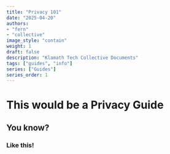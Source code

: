 ```yaml
---
title: "Privacy 101"
date: "2025-04-20"
authors:
- "fern"
- "collective"
image_style: "contain"
weight: 1
draft: false
description: "Klamath Tech Collective Documents"
tags: ["guides", "info"]
series: ["Guides"]
series_order: 1
---
```


# This would be a Privacy Guide

## You know?

### Like this!